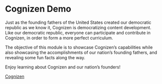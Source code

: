 ﻿# Cognizen Demo
Just as the founding fathers of the United States created our democratic republic as we know it, Cognizen is democratizing content development. Like our democratic republic, everyone can participate and contribute in Cognizen, in order to form a more perfect curriculum.

The objective of this module is to showcase Cognizen’s capabilities while also showcasing the accomplishments of our nation’s founding fathers, and revealing some fun facts along the way.

Enjoy learning about Cognizen and our nation’s founders!

[Cognizen](https://ctc-oss.github.io/cognizen/)
